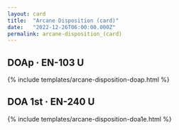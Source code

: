 ```yaml
---
layout: card
title:  "Arcane Disposition (card)"
date:   "2022-12-26T06:00:00.000Z"
permalink: arcane-disposition_(card)
---
```


## DOAp &middot; EN-103 U

{% include templates/arcane-disposition-doap.html %}


## DOA 1st &middot; EN-240 U

{% include templates/arcane-disposition-doa1e.html %}
